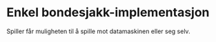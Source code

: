 # Enkel bondesjakk-implementasjon
  Spiller får muligheten til å spille mot datamaskinen eller seg selv.